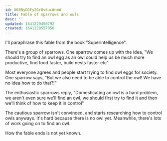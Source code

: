 ```yaml
---
id: N60NyDOFy2Or8v6ucdnmW
title: Fable of sparrows and owls
desc: ''
updated: 1641229450792
created: 1641228557956
---
```


I'll paraphrase this fable from the book "Superintelligence".

There's a group of sparrows. One sparrow comes up with the idea, "We should try to find an owl egg as an owl could help us be much more productive, find food faster, build nests faster etc".

Most everyone agrees and people start trying to find owl eggs for society. One sparrow says, "But we also need to be able to control the owl! We have no idea how to do that?!"

The enthusiastic sparrows reply, "Domesticating an owl is a hard problem, we aren't even sure we'll find an owl, we should first try to find it and then we'll think of how to keep it in control"

The cautious sparrow isn't convinced, and starts researching how to control owls anyways. It's hard because there is no owl yet. Meanwhile, there's lots of work going on to find an owl.

How the fable ends is not yet known.
